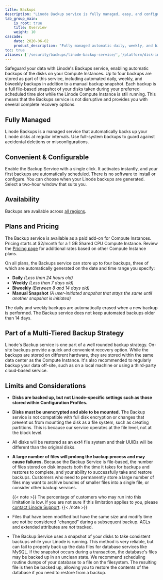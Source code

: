 ```yaml
---
title: Backups
description: "Linode Backup service is fully managed, easy, and configurable."
tab_group_main:
    is_root: true
    title: Overview
    weight: 10
cascade:
    date: 2020-06-02
    product_description: "Fully managed automatic daily, weekly, and biweekly backups of your Linode Compute Instances."
toc: true
aliases: ['/security/backups/linode-backup-service/','/platform/disk-images/linode-backup-service-classic-manager/','/platform/backup-service/','/platform/linode-backup-service/','/platform/disk-images/linode-backup-service/','/platform/disk-images/linode-backup-service-new-manager/','/backup-service/','/guides/linode-backup-service/']
---
```


Safeguard your data with Linode's Backups service, enabling automatic backups of the disks on your Compute Instances. Up to four backups are stored as part of this service, including automated daily, weekly, and biweekly backups in addition to a manual backup snapshot. Each backup is a full file-based snapshot of your disks taken during your preferred scheduled time slot while the Linode Compute Instance is still running. This means that the Backups service is not disruptive and provides you with several complete recovery options.

## Fully Managed

Linode Backups is a managed service that automatically backs up your Linode disks at regular intervals. Use full-system backups to guard against accidental deletions or misconfigurations.

## Convenient & Configurable

Enable the Backup Service with a single click. It activates instantly, and your first backups are automatically scheduled. There is no software to install or configure. You can choose when your Linode backups are generated. Select a two-hour window that suits you.

## Availability

Backups are available across [all regions](https://www.linode.com/global-infrastructure/).

## Plans and Pricing

The Backup service is available as a paid add-on for Compute Instances. Pricing starts at $2/month for a 1 GB Shared CPU Compute Instance. Review the [Pricing page](https://www.linode.com/pricing/#row--storage) for additional rates based on other Compute Instance plans.

On all plans, the Backups service can store up to four backups, three of which are automatically generated on the date and time range you specify:

- **Daily** *(Less than 24 hours old)*
- **Weekly** *(Less than 7 days old)*
- **Biweekly** *(Between 8 and 14 days old)*
- **Manual Snapshot** *(A user-initiated snapshot that stays the same until another snapshot is initiated)*

The daily and weekly backups are automatically erased when a new backup is performed. The Backup service does not keep automated backups older than 14 days.

## Part of a Multi-Tiered Backup Strategy

Linode's Backup service is one part of a well rounded backup strategy. On-site backups provide a quick and convenient recovery option. While the backups are stored on different hardware, they are stored within the same data center as the Compute Instance. It's also recommended to regularly backup your data off-site, such as on a local machine or using a third-party cloud-based service.

## Limits and Considerations

- **Disks are backed up, but not Linode-specific settings such as those stored within Configuration Profiles.**

- **Disks must be unencrypted and able to be mounted.** The Backup service is not compatible with full disk encryption or changes that prevent us from mounting the disk as a file system, such as creating partitions. This is because our service operates at the file level, not at the block level.
- All disks will be restored as an ext4 file system and their UUIDs will be different than the original disks.

- **A large number of files will prolong the backup process and may cause failures.** Because the Backup Service is file-based, the number of files stored on disk impacts both the time it takes for backups and restores to complete, and your ability to successfully take and restore backups. Customers who need to permanently store a large number of files may want to archive bundles of smaller files into a single file, or consider other backup services.

    {{< note >}}
The percentage of customers who may run into this limitation is low. If you are not sure if this limitation applies to you, please [contact Linode Support](/docs/guides/support/#contacting-linode-support).
{{< /note >}}

- Files that have been modified but have the same size and modify time are not be considered "changed" during a subsequent backup. ACLs and extended attributes are *not* tracked.

- The Backup Service uses a snapshot of your disks to take consistent backups while your Linode is running. This method is very reliable, but can fail to properly back up the data files for database services like MySQL. If the snapshot occurs during a transaction, the database's files may be backed up in an unclean state. We recommend scheduling routine dumps of your database to a file on the filesystem. The resulting file is then be backed up, allowing you to restore the contents of the database if you need to restore from a backup.
